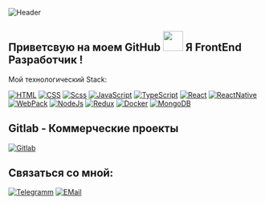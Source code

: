 ![Header](https://github.com/watefalls/watefalls/blob/main/assets/developer-logo.jpg)

## Приветсвую на моем GitHub <img width="40" src="https://4.bp.blogspot.com/-3Rh88Pvv1jw/XJyAscRzDFI/AAAAAABF_7c/tSZUq17p3RwosMtfNMdFM7fNGCjFb_jsACLcBGAs/s1600/AW3794515_12.gif"> Я FrontEnd Разработчик !

Мой технологический Stack:

[![HTML](https://img.shields.io/badge/-HTML-9cf?style=flat-square&logo=HTML5)](http://htmlbook.ru/html5)
[![CSS](https://img.shields.io/badge/-CSS-2622aa?style=flat-square&logo=CSS3)](http://htmlbook.ru/css3)
[![Scss](https://img.shields.io/badge/-SCSS-blueviolet?style=flat-square&logo=sass)](https://sass-scss.ru/)
[![JavaScript](https://img.shields.io/badge/-JavaScript-3f834f?style=flat-square&logo=JavaScript)](https://learn.javascript.ru/)
[![TypeScript](https://img.shields.io/badge/-TypeScript-05635d?style=flat-square&logo=TypeScript)](https://www.mongodb.com/)
[![React](https://img.shields.io/badge/-React-0097a8?style=flat-square&logo=React)](https://reactjs.org/)
[![ReactNative](https://img.shields.io/badge/-ReactNative-040269?style=flat-square&logo=React)](https://reactnative.dev/)
[![WebPack](https://img.shields.io/badge/-Webpack-purple?style=flat-square&logo=Webpack)](https://webpack.js.org/)
[![NodeJs](https://img.shields.io/badge/-NodeJS-silver?style=flat-square&logo=Node.js)](https://nodejs.org/en/)
[![Redux](https://img.shields.io/badge/-Redux-3d0ddb?style=flat-square&logo=Redux)](https://redux-toolkit.js.org/)
[![Docker](https://img.shields.io/badge/-Docker-546305?style=flat-square&logo=Docker)](https://www.docker.com/)
[![MongoDB](https://img.shields.io/badge/-MongoDB-216305?style=flat-square&logo=MongoDB)](https://www.mongodb.com/)

## Gitlab - Коммерческие проекты

[![Gitlab](https://img.shields.io/badge/-Gitlab-24214a?style=for-the-badge&logo=Gitlab)](https://gitlab.com/UncleWeb1992)

## Связаться со мной:

[![Telegramm](https://img.shields.io/badge/-Telegram-24214a?style=for-the-badge&logo=Telegram)](https://t.me/DedGasPa4o)
[![EMail](https://img.shields.io/badge/-Email-24214a?style=for-the-badge&logo=maildotru)](https://e.mail.ru/inbox/?back=1)
